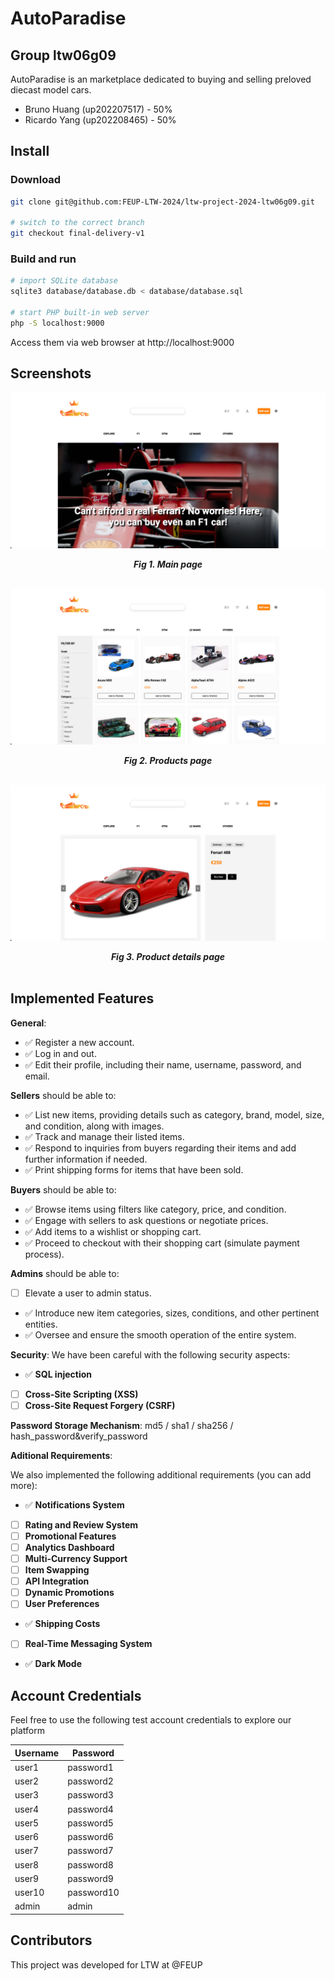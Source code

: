 # AutoParadise
## Group ltw06g09

AutoParadise is an marketplace dedicated to buying and selling preloved diecast model cars.

- Bruno Huang (up202207517) - 50%
- Ricardo Yang (up202208465) - 50%

## Install

### Download
```bash
git clone git@github.com:FEUP-LTW-2024/ltw-project-2024-ltw06g09.git

# switch to the correct branch
git checkout final-delivery-v1
```

### Build and run
```bash
# import SQLite database
sqlite3 database/database.db < database/database.sql

# start PHP built-in web server
php -S localhost:9000
```

Access them via web browser at http://localhost:9000

## Screenshots

![](images/report/main_page.png)
<p align="center" justify="center">
<b><i>Fig 1. Main page</i></b>
<br></br>

![](images/report/products_page.png)
<p align="center" justify="center">
<b><i>Fig 2. Products page</i></b>
<br></br>

![](images/report/product_details.png)
<p align="center" justify="center">
<b><i>Fig 3. Product details page</i></b>
<br></br>

## Implemented Features

**General**:

- ✅ Register a new account.
- ✅ Log in and out.
- ✅ Edit their profile, including their name, username, password, and email.

**Sellers**  should be able to:

- ✅ List new items, providing details such as category, brand, model, size, and condition, along with images.
- ✅ Track and manage their listed items.
- ✅ Respond to inquiries from buyers regarding their items and add further information if needed.
- ✅ Print shipping forms for items that have been sold.

**Buyers**  should be able to:

- ✅ Browse items using filters like category, price, and condition.
- ✅ Engage with sellers to ask questions or negotiate prices.
- ✅ Add items to a wishlist or shopping cart.
- ✅ Proceed to checkout with their shopping cart (simulate payment process).

**Admins**  should be able to:

- [ ] Elevate a user to admin status.
- ✅ Introduce new item categories, sizes, conditions, and other pertinent entities.
- ✅ Oversee and ensure the smooth operation of the entire system.

**Security**:
We have been careful with the following security aspects:

- ✅ **SQL injection**
- [ ] **Cross-Site Scripting (XSS)**
- [ ] **Cross-Site Request Forgery (CSRF)**

**Password Storage Mechanism**: md5 / sha1 / sha256 / hash_password&verify_password

**Aditional Requirements**:

We also implemented the following additional requirements (you can add more):

- ✅ **Notifications System**
- [ ] **Rating and Review System**
- [ ] **Promotional Features**
- [ ] **Analytics Dashboard**
- [ ] **Multi-Currency Support**
- [ ] **Item Swapping**
- [ ] **API Integration**
- [ ] **Dynamic Promotions**
- [ ] **User Preferences**
- ✅ **Shipping Costs**
- [ ] **Real-Time Messaging System**
- ✅ **Dark Mode**

## Account Credentials
Feel free to use the following test account credentials to explore our platform

| Username | Password  |
| -------- | --------- |
| user1    | password1 |
| user2    | password2 |
| user3    | password3 |
| user4    | password4 |
| user5    | password5 |
| user6    | password6 |
| user7    | password7 |
| user8    | password8 |
| user9    | password9 |
| user10   | password10|
| admin    | admin     |

## Contributors
This project was developed for LTW at @FEUP